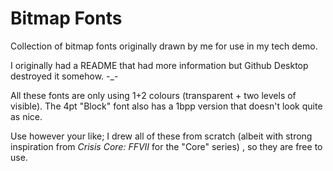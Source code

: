 # Bitmap Fonts

Collection of bitmap fonts originally drawn by me for use in my tech demo.

I originally had a README that had more information but Github Desktop destroyed it somehow. -_-

All these fonts are only using 1+2 colours (transparent + two levels of visible). The 4pt "Block" font also has a 1bpp version that doesn't look quite as nice.

Use however your like; I drew all of these from scratch (albeit with strong inspiration from *Crisis Core: FFVII* for the "Core" series) , so they are free to use.
